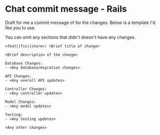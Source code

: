 # Chat commit message - Rails

Draft for me a commit message of for the changes. Below is a template I'd like you to use.

You can omit any sections that didn't doesn't have any changes.

```
<feat||fix||chore>: <Brief title of change>

<Brief description of the change>

Database Changes:
- <Any database/migration changes>

API Changes:
- <Any overall API updates>

Controller Changes:
- <Any controller updates>

Model Changes:
- <Any model updates>

Testing:
- <Any testing updates>

<Any other changes>
```
